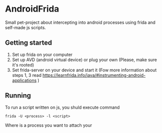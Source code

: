 # AndroidFrida
Small pet-project about intercepting into android processes using frida and self-made js scripts.

## Getting started
1. Set up frida on your computer
2. Set up AVD (android virtual device) or plug your own (Please, make sure it's rooted)
3. Set frida-server on your device and start it
(Fow more information about steps 1, 3 read https://learnfrida.info/java/#instrumenting-android-applications )
## Running 
To run a script written on js, you shuld execute command
```
frida -U <process> -l <script>
```
Where <process> is a process you want to attach your <script>

to exit from frida shell execute
```
exit
```
